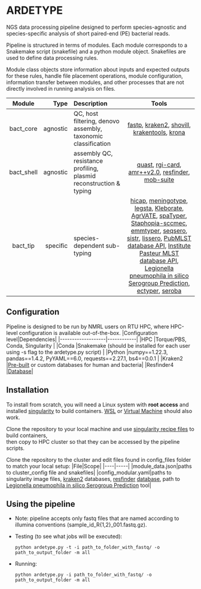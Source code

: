 # ARDETYPE

NGS data processing pipeline designed to perform species-agnostic and species-specific analysis of short paired-end (PE) bacterial reads.

Pipeline is structured in terms of modules. Each module corresponds to a Snakemake script (snakefile) and a python module object. Snakefiles are used to define data processing rules. 

Module class objects store information about inputs and expected outputs for these rules, handle file placement operations, module configuration, information transfer between modules, and other processes that are not directly involved in running analysis on files.

|Module      |Type     |Description                                                         |Tools                                             |
|:----------:|--------:|:-------------------------------------------------------------------|:------------------------------------------------:|
|bact_core   |agnostic |QC, host filtering, denovo assembly, taxonomic classification       |[fastp](https://github.com/OpenGene/fastp), [kraken2](https://github.com/DerrickWood/kraken2), [shovill](https://github.com/tseemann/shovill), [krakentools](https://github.com/jenniferlu717/KrakenTools), [krona](https://github.com/marbl/Krona)       |
|bact_shell  |agnostic |assembly QC, resistance profiling, plasmid reconstruction & typing  |[quast](https://github.com/ablab/quast), [rgi-card](https://github.com/arpcard/rgi), [amr++v2.0](https://megares.meglab.org/amrplusplus/latest/html/v2/), [resfinder](https://bitbucket.org/genomicepidemiology/resfinder/src/master/), [mob-suite](https://github.com/phac-nml/mob-suite)  |
|bact_tip    |specific |species-dependent sub-typing                                        |[hicap](https://github.com/scwatts/hicap), [meningotype](https://github.com/MDU-PHL/meningotype), [legsta](https://github.com/tseemann/legsta), [Kleborate](https://github.com/katholt/Kleborate/wiki), [AgrVATE](https://github.com/VishnuRaghuram94/AgrVATE), [spaTyper]( https://github.com/HCGB-IGTP/spaTyper), [Staphopia-sccmec](https://github.com/staphopia/staphopia-sccmec), [emmtyper](https://github.com/MDU-PHL/emmtyper), [seqsero](https://github.com/denglab/SeqSero), [sistr](https://github.com/phac-nml/sistr_cmd), [lissero](https://github.com/MDU-PHL/LisSero), [PubMLST database API](https://pubmlst.org/), [Institute Pasteur MLST database API](https://bigsdb.pasteur.fr/), [Legionella pneumophila in silico Serogroup Prediction](https://github.com/NMRL/legionella_pneumophila_genomics), [ectyper](https://github.com/phac-nml/ecoli_serotyping), [seroba](https://github.com/sanger-pathogens/seroba)|

## Configuration
Pipeline is designed to be run by NMRL users on RTU HPC, where HPC-level configuration is available out-of-the-box. 
|Configuration level|Dependencies|
|-------------------|------------|
|HPC                |Torque/PBS, Conda, Singularity          |
|Conda              |Snakemake (should be installed for each user using -s flag to the ardetype.py script)            |
|Python             |numpy==1.22.3, pandas==1.4.2, PyYAML==6.0, requests==2.27.1, bs4==0.0.1           |
|Kraken2            |[Pre-built](https://ccb.jhu.edu/software/kraken2/downloads.shtml) or custom databases for human and bacteria|
|Resfinder4         |[Database](https://bitbucket.org/genomicepidemiology/resfinder_db/src)|

## Installation
To install from scratch, you will need a Linux system with **root access** and installed [singularity](https://sylabs.io/guides/3.0/user-guide/installation.html) to build containers. [WSL](https://docs.microsoft.com/en-us/windows/wsl/install) or [Virtual Machine](https://www.arcserve.com/blog/dead-simple-guide-installing-linux-virtual-machine-windows) should also work. 

Clone the repository to your local machine and use [singularity recipe files](https://github.com/NMRL/NMRL_Bact_Assembly_Inhouse/tree/ardetype/config_files/s_recipes) to build containers,<br>then copy to HPC cluster so that they can be accessed by the pipeline scripts.

Clone the repository to the cluster and edit files found in config_files folder to match your local setup:
|File|Scope|
|----|-----|
|module_data.json|paths to cluster_config file and snakefiles|
|config_modular.yaml|paths to singularity image files, [kraken2](https://github.com/DerrickWood/kraken2) databases, [resfinder](https://bitbucket.org/genomicepidemiology/resfinder/src/master/) [database](https://bitbucket.org/genomicepidemiology/resfinder_db/src), path to [Legionella pneumophila in silico Serogroup Prediction](https://github.com/NMRL/legionella_pneumophila_genomics) tool|

## Using the pipeline
 - Note: pipeline accepts only fastq files that are named according to illumina conventions (sample_id_R{1,2}_001.fastq.gz).
 - Testing (to see what jobs will be executed): 
     
     ``` python ardetype.py -t -i path_to_folder_with_fastq/ -o path_to_output_folder -m all ```
 
 - Running: 
     
     ``` python ardetype.py -i path_to_folder_with_fastq/ -o path_to_output_folder -m all ```
 
